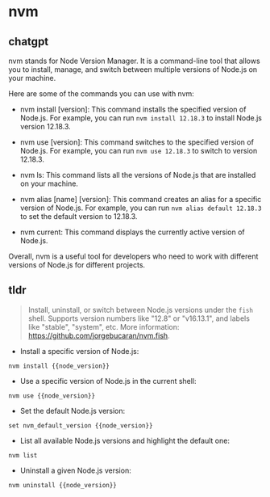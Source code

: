 # nvm 
## chatgpt 
nvm stands for Node Version Manager. It is a command-line tool that allows you to install, manage, and switch between multiple versions of Node.js on your machine.

Here are some of the commands you can use with nvm:

- nvm install [version]: This command installs the specified version of Node.js. For example, you can run `nvm install 12.18.3` to install Node.js version 12.18.3.

- nvm use [version]: This command switches to the specified version of Node.js. For example, you can run `nvm use 12.18.3` to switch to version 12.18.3.

- nvm ls: This command lists all the versions of Node.js that are installed on your machine.

- nvm alias [name] [version]: This command creates an alias for a specific version of Node.js. For example, you can run `nvm alias default 12.18.3` to set the default version to 12.18.3.

- nvm current: This command displays the currently active version of Node.js.

Overall, nvm is a useful tool for developers who need to work with different versions of Node.js for different projects. 

## tldr 
 
> Install, uninstall, or switch between Node.js versions under the `fish` shell.
> Supports version numbers like "12.8" or "v16.13.1", and labels like "stable", "system", etc.
> More information: <https://github.com/jorgebucaran/nvm.fish>.

- Install a specific version of Node.js:

`nvm install {{node_version}}`

- Use a specific version of Node.js in the current shell:

`nvm use {{node_version}}`

- Set the default Node.js version:

`set nvm_default_version {{node_version}}`

- List all available Node.js versions and highlight the default one:

`nvm list`

- Uninstall a given Node.js version:

`nvm uninstall {{node_version}}`
